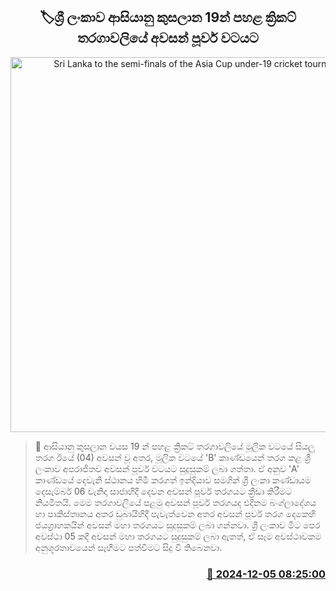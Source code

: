 <p align='center'><b><h2 align='center' title='Sri Lanka to the semi-finals of the Asia Cup under-19 cricket tournament'>🏷ශ්‍රී ලංකාව ආසියානු කුසලාන 19න් පහළ ක්‍රිකට් තරගාවලියේ අවසන් පූර්ව වටයට</h2></b></p>
<p align='center'><img src='https://helakuru.sgp1.cdn.digitaloceanspaces.com/esana/images/lib/u19-sLjpg.jpg' width='600' alt='Sri Lanka to the semi-finals of the Asia Cup under-19 cricket tournament'></p>

>📝 ආසියානු කුසලාන වයස 19 න් පහළ ක්‍රිකට් තරගාවලියේ මූලික වටයේ සියලු තරග ඊයේ (04) අවසන් වූ අතර, මූලික වටයේ 'B' කාණ්ඩයෙන් තරග කළ ශ්‍රී ලංකාව අපරාජිතව අවසන් පූර්ව වටයට සුදුසුකම් ලබා ගත්තා.
ඒ අනුව 'A' කාණ්ඩයේ දෙවැනි ස්ථානය හිමි කරගත් ඉන්දියාව සමගින් ශ්‍රී ලංකා කණ්ඩායම දෙසැම්බර් 06 වැනිදා සාජාහිදී දෙවන අවසන් පූර්ව තරගයට ක්‍රීඩා කිරීමට නියමිතයි.
මෙම තරගාවලියේ පළමු අවසන් පූර්ව තරගයද එදිනම බංග්ලාදේශය හා පාකිස්තානය අතර ඩුබායිහිදී පැවැත්වෙන අතර අවසන් පූර්ව තරග දෙකෙහි ජයග්‍රාහකයින් අවසන් මහා තරගයට සුදුසුකම් ලබා ගන්නවා‍.
ශ්‍රී ලංකාව මීට පෙර අවස්ථා 05 කදී අවසන් මහා තරගයට සුදුසුකම් ලබා ඇතත්, ඒ සෑම අවස්ථාවකම අනුශූරතාවයෙන් සෑහීමට පත්වීමට සිදු වී තිබෙනවා.


<h3 align='right'><a href='https://www.helakuru.lk/esana/p/105670/'>📅 2024-12-05 08:25:00</a></h3>
